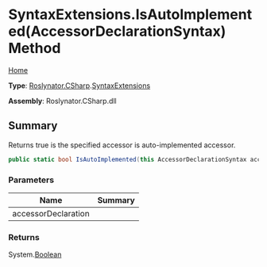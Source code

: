 # SyntaxExtensions\.IsAutoImplemented\(AccessorDeclarationSyntax\) Method

[Home](../../../../README.md)

**Type**: [Roslynator.CSharp](../../README.md)\.[SyntaxExtensions](../README.md)

**Assembly**: Roslynator\.CSharp\.dll

## Summary

Returns true is the specified accessor is auto\-implemented accessor\.

```csharp
public static bool IsAutoImplemented(this AccessorDeclarationSyntax accessorDeclaration)
```

### Parameters

| Name | Summary |
| ---- | ------- |
| accessorDeclaration | |

### Returns

System\.[Boolean](https://docs.microsoft.com/en-us/dotnet/api/system.boolean)

